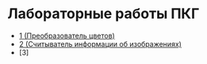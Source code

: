 # Лабораторные работы ПКГ 
- [1 (Преобразователь цветов)](https://github.com/ranopashec/color-converter)
- [2 (Считыватель информации об изображениях)](https://github.com/ranopashec/image-info-reader)
- [3]
